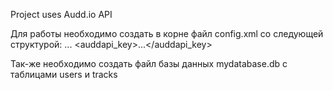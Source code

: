 Project uses Audd.io API

Для работы необходимо создать в корне файл config.xml со следующей структурой:
<keys>
   <key name="tgapi_key">...</key>
   <auddapi_key>...</auddapi_key>
</keys>

Так-же необходимо создать файл базы данных mydatabase.db с таблицами users и tracks


